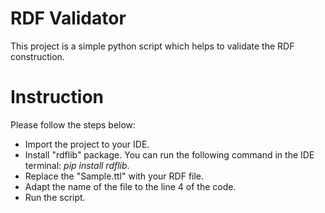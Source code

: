 # RDF Validator

This project is a simple python script which helps to validate the RDF construction.

# Instruction

Please follow the steps below:
- Import the project to your IDE. 
- Install "rdflib" package. You can run the following command in the IDE terminal: *pip install rdflib*.
- Replace the "Sample.ttl" with your RDF file.
- Adapt the name of the file to the line 4 of the code.
- Run the script.
